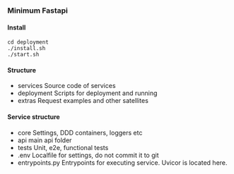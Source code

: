 ### Minimum Fastapi

#### Install
```shell
cd deployment
./install.sh
./start.sh
```

#### Structure
- services
Source code of services
- deployment
Scripts for deployment and running
- extras
Request examples and other satellites

#### Service structure
- core
Settings, DDD containers, loggers etc
- api
main api folder
- tests
Unit, e2e, functional tests
- .env
Localfile for settings, do not commit it to git
- entrypoints.py
Entrypoints for executing service. Uvicor is located here.

